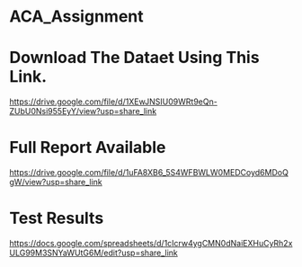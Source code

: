 # ACA_Assignment

# Download The Dataet Using This Link.
https://drive.google.com/file/d/1XEwJNSIU09WRt9eQn-ZUbU0Nsi955EyY/view?usp=share_link

# Full Report Available 
https://drive.google.com/file/d/1uFA8XB6_5S4WFBWLW0MEDCoyd6MDoQgW/view?usp=share_link

# Test Results
https://docs.google.com/spreadsheets/d/1cIcrw4ygCMN0dNaiEXHuCyRh2xULG99M3SNYaWUtG6M/edit?usp=share_link
